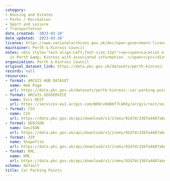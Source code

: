 ```yaml
---
category:
- Housing and Estates
- Parks / Recreation
- Sport and Leisure
- Transportation
date_created: '2023-03-28'
date_updated: '2023-03-28'
license: https://www.nationalarchives.gov.uk/doc/open-government-licence/version/3/
maintainer: Perth & Kinross Council
notes: <div style='text-align:Left;font-size:12pt'><p><span>Location of Car Parks
  in Perth &amp; Kinross with associated information. </span></p></div>
organization: Perth & Kinross Council
original_dataset_link: https://data.pkc.gov.uk/datasets/perth-kinross::car-parking-points
records: null
resources:
- format: ARCGIS HUB DATASET
  name: Web Page
  url: https://data.pkc.gov.uk/datasets/perth-kinross::car-parking-points
- format: ARCGIS GEOSERVICE
  name: Esri REST
  url: https://services-eu1.arcgis.com/WD0cvOmDKf7CA0Xy/arcgis/rest/services/Car_Parking_Points/FeatureServer/6
- format: CSV
  name: CSV
  url: https://data.pkc.gov.uk/api/download/v1/items/92d7dc336fa4487abe57af06775cba95/csv?layers=6
- format: GEOJSON
  name: GeoJSON
  url: https://data.pkc.gov.uk/api/download/v1/items/92d7dc336fa4487abe57af06775cba95/geojson?layers=6
- format: ZIP
  name: Shapefile
  url: https://data.pkc.gov.uk/api/download/v1/items/92d7dc336fa4487abe57af06775cba95/shapefile?layers=6
- format: KML
  name: KML
  url: https://data.pkc.gov.uk/api/download/v1/items/92d7dc336fa4487abe57af06775cba95/kml?layers=6
schema: default
title: Car Parking Points
---
```

